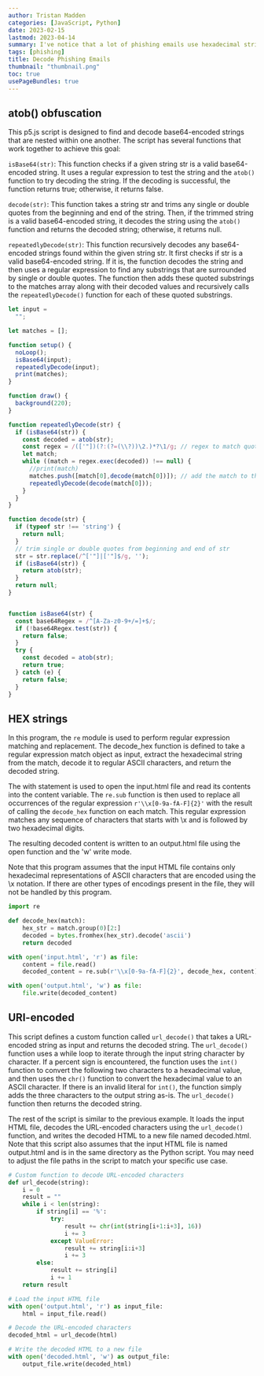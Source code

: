 ```yaml
---
author: Tristan Madden
categories: [JavaScript, Python]
date: 2023-02-15
lastmod: 2023-04-14
summary: I've notice that a lot of phishing emails use hexadecimal strings to obfuscate their JavaScript. These are some Python scripts useful for identifying where form actions are POSTing to. 
tags: [phishing]
title: Decode Phishing Emails
thumbnail: "thumbnail.png"
toc: true
usePageBundles: true
---
```


## atob() obfuscation

This p5.js script is designed to find and decode base64-encoded strings that are nested within one another. The script has several functions that work together to achieve this goal:

`isBase64(str)`: This function checks if a given string str is a valid base64-encoded string. It uses a regular expression to test the string and the `atob()` function to try decoding the string. If the decoding is successful, the function returns true; otherwise, it returns false.

`decode(str)`: This function takes a string str and trims any single or double quotes from the beginning and end of the string. Then, if the trimmed string is a valid base64-encoded string, it decodes the string using the `atob()` function and returns the decoded string; otherwise, it returns null.

`repeatedlyDecode(str)`: This function recursively decodes any base64-encoded strings found within the given string str. It first checks if str is a valid base64-encoded string. If it is, the function decodes the string and then uses a regular expression to find any substrings that are surrounded by single or double quotes. The function then adds these quoted substrings to the matches array along with their decoded values and recursively calls the `repeatedlyDecode()` function for each of these quoted substrings.

```JavaScript
let input =
  "";

let matches = [];

function setup() {
  noLoop();
  isBase64(input);
  repeatedlyDecode(input);
  print(matches);
}

function draw() {
  background(220);
}

function repeatedlyDecode(str) {
  if (isBase64(str)) {
    const decoded = atob(str);
    const regex = /(['"])(?:(?=(\\?))\2.)*?\1/g; // regex to match quoted substrings
    let match;
    while ((match = regex.exec(decoded)) !== null) {
      //print(match)
      matches.push([match[0],decode(match[0])]); // add the match to the array of matches
      repeatedlyDecode(decode(match[0]));
    }
  }
}

function decode(str) {
  if (typeof str !== 'string') {
    return null;
  }
  // trim single or double quotes from beginning and end of str
  str = str.replace(/^['"]|['"]$/g, '');
  if (isBase64(str)) {
    return atob(str);
  }
  return null;
}


function isBase64(str) {
  const base64Regex = /^[A-Za-z0-9+/=]+$/;
  if (!base64Regex.test(str)) {
    return false;
  }
  try {
    const decoded = atob(str);
    return true;
  } catch (e) {
    return false;
  }
}

```

## HEX strings

In this program, the `re` module is used to perform regular expression matching and replacement. The decode_hex function is defined to take a regular expression match object as input, extract the hexadecimal string from the match, decode it to regular ASCII characters, and return the decoded string.

The with statement is used to open the input.html file and read its contents into the content variable. The `re.sub` function is then used to replace all occurrences of the regular expression `r'\\x[0-9a-fA-F]{2}'` with the result of calling the `decode_hex` function on each match. This regular expression matches any sequence of characters that starts with \\x and is followed by two hexadecimal digits.

The resulting decoded content is written to an output.html file using the open function and the 'w' write mode.

Note that this program assumes that the input HTML file contains only hexadecimal representations of ASCII characters that are encoded using the \\x notation. If there are other types of encodings present in the file, they will not be handled by this program.

```Python
import re

def decode_hex(match):
    hex_str = match.group(0)[2:]
    decoded = bytes.fromhex(hex_str).decode('ascii')
    return decoded

with open('input.html', 'r') as file:
    content = file.read()
    decoded_content = re.sub(r'\\x[0-9a-fA-F]{2}', decode_hex, content)

with open('output.html', 'w') as file:
    file.write(decoded_content)
```

## URI-encoded

This script defines a custom function called `url_decode()` that takes a URL-encoded string as input and returns the decoded string. The `url_decode()` function uses a while loop to iterate through the input string character by character. If a percent sign is encountered, the function uses the `int()` function to convert the following two characters to a hexadecimal value, and then uses the `chr()` function to convert the hexadecimal value to an ASCII character. If there is an invalid literal for `int()`, the function simply adds the three characters to the output string as-is. The `url_decode()` function then returns the decoded string.

The rest of the script is similar to the previous example. It loads the input HTML file, decodes the URL-encoded characters using the `url_decode()` function, and writes the decoded HTML to a new file named decoded.html. Note that this script also assumes that the input HTML file is named output.html and is in the same directory as the Python script. You may need to adjust the file paths in the script to match your specific use case.

```Python
# Custom function to decode URL-encoded characters
def url_decode(string):
    i = 0
    result = ""
    while i < len(string):
        if string[i] == '%':
            try:
                result += chr(int(string[i+1:i+3], 16))
                i += 3
            except ValueError:
                result += string[i:i+3]
                i += 3
        else:
            result += string[i]
            i += 1
    return result

# Load the input HTML file
with open('output.html', 'r') as input_file:
    html = input_file.read()

# Decode the URL-encoded characters
decoded_html = url_decode(html)

# Write the decoded HTML to a new file
with open('decoded.html', 'w') as output_file:
    output_file.write(decoded_html)

```